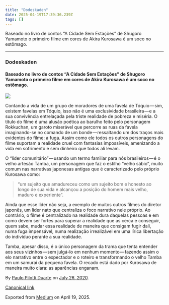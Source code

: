 ```yaml
---
title: "Dodeskaden"
date: 2025-04-19T17:39:36.239Z
tags: []
---
```


Baseado no livro de contos “A Cidade Sem Estações” de Shugoro Yamamoto o primeiro filme em cores de Akira Kurosawa é um soco no estômago.

* * *

### **Dodeskaden**

#### Baseado no livro de contos “A Cidade Sem Estações” de Shugoro Yamamoto o primeiro filme em cores de Akira Kurosawa é um soco no estômago.

![](https://cdn-images-1.medium.com/max/800/1*inPIDQ4TjUxVQU4KLs03Dg.jpeg)

Contando a vida de um grupo de moradores de uma favela de Tóquio — sim, existem favelas em Tóquio, isso não é uma exclusividade brasileira — e a sua convivência entrelaçada pela triste realidade de pobreza e miséria. O título do filme é uma alusão poética ao barulho feito pelo personagem Rokkuchan, um garoto miserável que percorre as ruas da favela imaginando-se no comando de um bonde — ressaltando um dos traços mais evidentes do filme: a fuga. Assim como ele todos os outros personagens do filme suportam a realidade cruel com fantasias impossíveis, amenizando a vida em sofrimento e sem dinheiro que todos ali levam.

O “líder comunitário” — usando um termo familiar para nós brasileiros — é o velho artesão Tamba, um personagem que faz o estilho “velho sábio”, muito comum nas narrativas japonesas antigas que é caracterizado pelo próprio Kurosawa como:

> “um sujeito que amadureceu como um sujeito bom e honesto ao longo de sua vida e alcançou a posição do homem mais velho, maduro e experiente”.

Ainda que esse líder não seja, a exemplo de muitos outros filmes do diretor japonês, um líder nato que centraliza o foco narrativo nele próprio. Ao contrário, o filme é centralizado na realidade dura daquelas pessoas e em como devem ser fortes para superar a realidade que as cerca e conseguir, quem sabe, mudar essa realidade de maneira que consigam fugir dali, numa fuga impensável, numa realização irrealizável em uma lírica libertação do indivíduo perante a sua realidade.

Tamba, apesar disso, é o único personagem da trama que tenta entender aos seus vizinhos — sem julgá-lo em nenhum momento — fazendo assim o elo narrativo entre o expectador e o roteiro e transformando o velho Tamba em um samurai da pequena favela. O recado está dado por Kurosawa de maneira muito clara: as aparências enganam.

By [Paulo Pilotti Duarte](https://medium.com/@paulopilotti) on [July 26, 2020](https://medium.com/p/c958c71a2e0d).

[Canonical link](https://medium.com/@paulopilotti/dodeskaden-c958c71a2e0d)

Exported from [Medium](https://medium.com) on April 19, 2025.